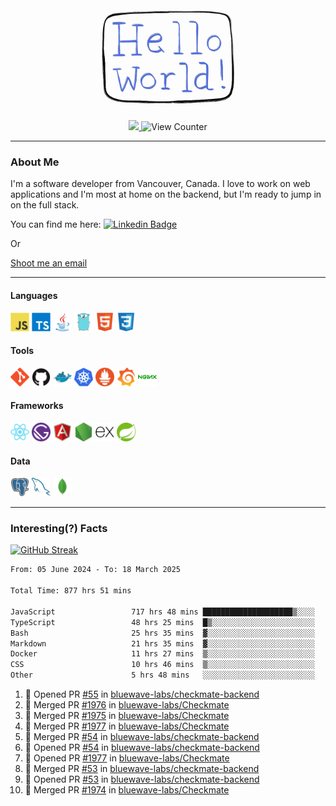 <div align="center">
    <img src="./img/hello_world.webp" height="200px" width="">
    <div>
        <a href="https://www.linkedin.com/in/ajhollid">
            <img src="https://img.shields.io/badge/LinkedIn-blue"/>
        </a>
        <img src="https://komarev.com/ghpvc/?username=ajhollid&color=yellow" alt="View Counter">
    </div>
</div>

---

### About Me

I'm a software developer from Vancouver, Canada. I love to work on web applications and I'm most at home on the backend, but I'm ready to jump in on the full stack.

You can find me here: [![Linkedin Badge](https://img.shields.io/badge/-ajhollid-blue?style=flat&logo=Linkedin&logoColor=white)](https://www.linkedin.com/in/ajhollid)

Or

[Shoot me an email](mailto:ajhollid@gmail.com)

---

#### Languages

<div>
    <img src="./img/devicons/javascript-original.svg" width=30 height=30 alt="JavaScript">
    <img src="/img/devicons/typescript-original.svg" width=30 height=30 alt="TypeScript">
    <img src="./img/devicons/java-original.svg" width=30 height=30 alt="Java">
    <img src="./img/devicons/go-original.svg" width=30 height=30 alt="Golang">
    <img src="./img/devicons/html5-original.svg" width=30 height=30 alt="HTML 5">
    <img src="./img/devicons/css3-original.svg" width=30 height=30 alt="CSS 3">
</div>

#### Tools

<div>
    <img src="./img/devicons/git-original.svg" width=30 height=30 alt="Git">
    <img src="./img/devicons/github-original.svg" width=30 height=30 alt="Github">
    <img src="./img/devicons/docker-original.svg" width=30 
    height=30 alt="Docker">
    <img src="./img/devicons/kubernetes-original.svg" width=30 height=30 alt="K8">
    <img src="./img/devicons/prometheus-original.svg" width=30 height=30 alt="Prometheus">
    <img src="./img/devicons/grafana-original.svg" width=30 height=30 alt="Grafana">
    <img src="./img/devicons/nginx-original.svg" width=30 height=30 alt="Nginx">
</div>

#### Frameworks

<div>
    <img src="./img/devicons/react-original.svg" width=30 height=30 alt="React">
    <img src="./img/devicons/gatsby-original.svg" width=30 height=30 alt="Gatsby">
    <img src="./img/devicons/angularjs-original.svg" width=30 height=30 alt="AngularJS">
    <img src="./img/devicons/nodejs-original.svg" width=30 height=30 alt="NodeJS">
    <img src="./img/devicons/express-original.svg" width=30 height=30 alt="Express">
    <img src="./img/devicons/spring-original.svg" width=30 height=30 alt="Spring">
</div>

#### Data

<div>
    <img src="./img/devicons/postgresql-original.svg" width=30 height=30 alt="Postgresql">
    <img src="./img/devicons/mysql-original.svg" width=30 height=30 alt="Mysql">
    <img src="./img/devicons/mongodb-original.svg" width=30 height=30 alt="MongoDB">
</div>

---

### Interesting(?) Facts

[![GitHub Streak](http://github-readme-streak-stats.herokuapp.com?user=ajhollid)](https://git.io/streak-stats)

 <!--START_SECTION:waka-->

```txt
From: 05 June 2024 - To: 18 March 2025

Total Time: 877 hrs 51 mins

JavaScript                 717 hrs 48 mins ████████████████████▒░░░░   81.23 %
TypeScript                 48 hrs 25 mins  █▒░░░░░░░░░░░░░░░░░░░░░░░   05.48 %
Bash                       25 hrs 35 mins  ▓░░░░░░░░░░░░░░░░░░░░░░░░   02.90 %
Markdown                   21 hrs 35 mins  ▓░░░░░░░░░░░░░░░░░░░░░░░░   02.44 %
Docker                     11 hrs 27 mins  ▒░░░░░░░░░░░░░░░░░░░░░░░░   01.30 %
CSS                        10 hrs 46 mins  ▒░░░░░░░░░░░░░░░░░░░░░░░░   01.22 %
Other                      5 hrs 48 mins   ░░░░░░░░░░░░░░░░░░░░░░░░░   00.66 %
```

<!--END_SECTION:waka-->


<!--START_SECTION:activity-->
1. 💪 Opened PR [#55](https://github.com/bluewave-labs/checkmate-backend/pull/55) in [bluewave-labs/checkmate-backend](https://github.com/bluewave-labs/checkmate-backend)
2. 🎉 Merged PR [#1976](https://github.com/bluewave-labs/Checkmate/pull/1976) in [bluewave-labs/Checkmate](https://github.com/bluewave-labs/Checkmate)
3. 🎉 Merged PR [#1975](https://github.com/bluewave-labs/Checkmate/pull/1975) in [bluewave-labs/Checkmate](https://github.com/bluewave-labs/Checkmate)
4. 🎉 Merged PR [#1977](https://github.com/bluewave-labs/Checkmate/pull/1977) in [bluewave-labs/Checkmate](https://github.com/bluewave-labs/Checkmate)
5. 🎉 Merged PR [#54](https://github.com/bluewave-labs/checkmate-backend/pull/54) in [bluewave-labs/checkmate-backend](https://github.com/bluewave-labs/checkmate-backend)
6. 💪 Opened PR [#54](https://github.com/bluewave-labs/checkmate-backend/pull/54) in [bluewave-labs/checkmate-backend](https://github.com/bluewave-labs/checkmate-backend)
7. 💪 Opened PR [#1977](https://github.com/bluewave-labs/Checkmate/pull/1977) in [bluewave-labs/Checkmate](https://github.com/bluewave-labs/Checkmate)
8. 🎉 Merged PR [#53](https://github.com/bluewave-labs/checkmate-backend/pull/53) in [bluewave-labs/checkmate-backend](https://github.com/bluewave-labs/checkmate-backend)
9. 💪 Opened PR [#53](https://github.com/bluewave-labs/checkmate-backend/pull/53) in [bluewave-labs/checkmate-backend](https://github.com/bluewave-labs/checkmate-backend)
10. 🎉 Merged PR [#1974](https://github.com/bluewave-labs/Checkmate/pull/1974) in [bluewave-labs/Checkmate](https://github.com/bluewave-labs/Checkmate)
<!--END_SECTION:activity-->
